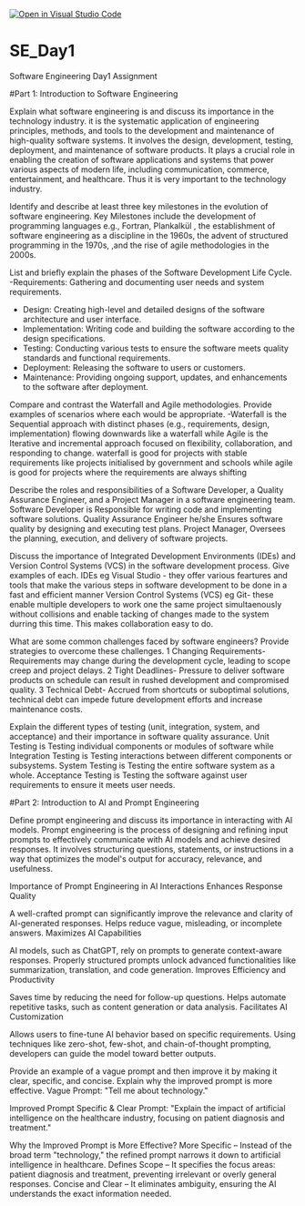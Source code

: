 [![Open in Visual Studio Code](https://classroom.github.com/assets/open-in-vscode-2e0aaae1b6195c2367325f4f02e2d04e9abb55f0b24a779b69b11b9e10269abc.svg)](https://classroom.github.com/online_ide?assignment_repo_id=18742093&assignment_repo_type=AssignmentRepo)
# SE_Day1
Software Engineering Day1 Assignment

#Part 1: Introduction to Software Engineering

Explain what software engineering is and discuss its importance in the technology industry.
it is the systematic application of engineering principles, methods, and tools to the development and maintenance of high-quality software systems. It involves the design, development, testing, deployment, and maintenance of software products. It plays a crucial role in enabling the creation of software applications and systems that power various aspects of modern life, including communication, commerce, entertainment, and healthcare. Thus it is very important to the technology industry.




Identify and describe at least three key milestones in the evolution of software engineering.
Key Milestones include the development of programming languages e.g., Fortran, Plankalkül , the establishment of software engineering as a discipline in the 1960s, the advent of structured programming in the 1970s, ,and the rise of agile methodologies in the 2000s.


List and briefly explain the phases of the Software Development Life Cycle.
   -Requirements: Gathering and documenting user needs and system requirements.
  - Design: Creating high-level and detailed designs of the software architecture and user interface.
  - Implementation: Writing code and building the software according to the design specifications.
  - Testing: Conducting various tests to ensure the software meets quality standards and functional requirements.
  - Deployment: Releasing the software to users or customers.
  - Maintenance: Providing ongoing support, updates, and enhancements to the software after deployment.


Compare and contrast the Waterfall and Agile methodologies. Provide examples of scenarios where each would be appropriate.
-Waterfall is the Sequential approach with distinct phases (e.g., requirements, design, implementation) flowing downwards like a waterfall while Agile is the Iterative and incremental approach focused on flexibility, collaboration, and responding to change.
waterfall is good for projects with stable requirements like projects initialised by government and schools while agile is good for projects where the requirements are always shifting


Describe the roles and responsibilities of a Software Developer, a Quality Assurance Engineer, and a Project Manager in a software engineering team.
Software Developer is Responsible for writing code and implementing software solutions.
Quality Assurance Engineer he/she Ensures software quality by designing and executing test plans.
Project Manager, Oversees the planning, execution, and delivery of software projects.
 


Discuss the importance of Integrated Development Environments (IDEs) and Version Control Systems (VCS) in the software development process. Give examples of each.
IDEs eg Visual Studio - they offer various feartures and tools that make the various steps in software development to be done in a fast and efficient manner
Version Control Systems (VCS) eg Git- these enable multiple developers to work one the same project simultaenously without collisions and enable tacking of changes made to the system durring this time. This makes collaboration easy to do.

What are some common challenges faced by software engineers? Provide strategies to overcome these challenges.
1 Changing Requirements- Requirements may change during the development cycle, leading to scope creep and project delays.
2 Tight Deadlines- Pressure to deliver software products on schedule can result in rushed development and compromised quality.
3 Technical Debt- Accrued from shortcuts or suboptimal solutions, technical debt can impede future development efforts and increase maintenance costs.


Explain the different types of testing (unit, integration, system, and acceptance) and their importance in software quality assurance.
Unit Testing is Testing individual components or modules of software while Integration Testing is Testing interactions between different components or subsystems.
System Testing is Testing the entire software system as a whole.
Acceptance Testing is Testing the software against user requirements to ensure it meets user needs.


#Part 2: Introduction to AI and Prompt Engineering


Define prompt engineering and discuss its importance in interacting with AI models.
Prompt engineering is the process of designing and refining input prompts to effectively communicate with AI models and achieve desired responses. It involves structuring questions, statements, or instructions in a way that optimizes the model's output for accuracy, relevance, and usefulness.

Importance of Prompt Engineering in AI Interactions
Enhances Response Quality

A well-crafted prompt can significantly improve the relevance and clarity of AI-generated responses.
Helps reduce vague, misleading, or incomplete answers.
Maximizes AI Capabilities

AI models, such as ChatGPT, rely on prompts to generate context-aware responses.
Properly structured prompts unlock advanced functionalities like summarization, translation, and code generation.
Improves Efficiency and Productivity

Saves time by reducing the need for follow-up questions.
Helps automate repetitive tasks, such as content generation or data analysis.
Facilitates AI Customization

Allows users to fine-tune AI behavior based on specific requirements.
Using techniques like zero-shot, few-shot, and chain-of-thought prompting, developers can guide the model toward better outputs.


Provide an example of a vague prompt and then improve it by making it clear, specific, and concise. Explain why the improved prompt is more effective.
Vague Prompt:
"Tell me about technology."

Improved Prompt
Specific & Clear Prompt:
"Explain the impact of artificial intelligence on the healthcare industry, focusing on patient diagnosis and treatment."

Why the Improved Prompt is More Effective?
More Specific – Instead of the broad term "technology," the refined prompt narrows it down to artificial intelligence in healthcare.
Defines Scope – It specifies the focus areas: patient diagnosis and treatment, preventing irrelevant or overly general responses.
Concise and Clear – It eliminates ambiguity, ensuring the AI understands the exact information needed.
